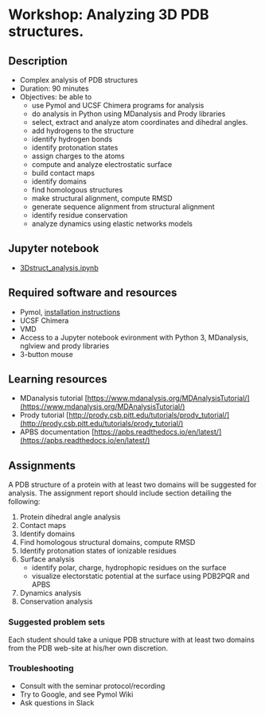 # Workshop: Analyzing 3D PDB structures.

## Description
- Complex analysis of PDB structures
- Duration: 90 minutes
- Objectives: be able to 
    - use Pymol and UCSF Chimera programs for analysis
    - do analysis in Python using MDanalysis and Prody libraries
    - select, extract and analyze atom coordinates and dihedral angles.
    - add hydrogens to the structure
    - identify hydrogen bonds
    - identify protonation states
    - assign charges to the atoms
    - compute and analyze electrostatic surface
    - build contact maps
    - identify domains
    - find homologous structures
    - make structural alignment, compute RMSD
    - generate sequence alignment from structural alignment
    - identify residue conservation
    - analyze dynamics using elastic networks models

## Jupyter notebook
- [3Dstruct_analysis.ipynb](3Dstruct_analysis.ipynb)
## Required software and resources
- Pymol, [installation instructions](https://github.com/intbio/mol_model_course/blob/main/workshops/pymol/installation.md)
- UCSF Chimera
- VMD
- Access to a Jupyter notebook evironment with Python 3, MDanalysis, nglview and prody libraries
- 3-button mouse

## Learning resources
- MDanalysis tutorial [https://www.mdanalysis.org/MDAnalysisTutorial/](https://www.mdanalysis.org/MDAnalysisTutorial/)
- Prody tutorial [http://prody.csb.pitt.edu/tutorials/prody_tutorial/](http://prody.csb.pitt.edu/tutorials/prody_tutorial/)
- APBS documentation [https://apbs.readthedocs.io/en/latest/](https://apbs.readthedocs.io/en/latest/)


## Assignments

A  PDB structure of a protein with at least two domains  will be suggested for analysis.
The assignment report should include section detailing the following:

1. Protein dihedral angle analysis
2. Contact maps
3. Identify domains
4. Find homologous structural domains, compute RMSD
5. Identify protonation states of ionizable residues 
6. Surface analysis
    - identify polar, charge, hydrophopic residues on the surface
    - visualize electorstatic potential at the surface using PDB2PQR and APBS
7. Dynamics analysis
8. Conservation analysis

### Suggested problem sets
Each student should take a unique PDB structure with at least two domains from the PDB web-site at his/her own discretion.

### Troubleshooting
- Consult with the seminar protocol/recording
- Try to Google, and see Pymol Wiki
- Ask questions in Slack

